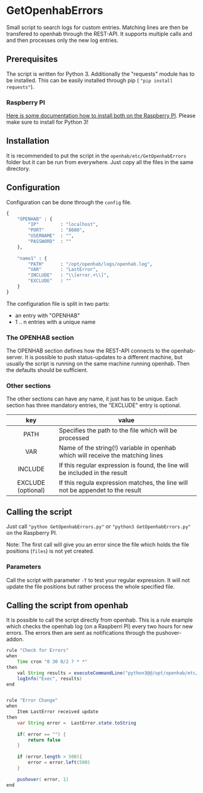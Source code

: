# GetOpenhabErrors
Small script to search logs for custom entries.
Matching lines are then be transfered to openhab through the REST-API.
It supports multiple calls and and then processes only the new log entries.

## Prerequisites
The script is written for Python 3. Additionally the "requests" module has to be installed.
This can be easily installed through pip (
```"pip install requests"```).

### Raspberry PI
[Here is some documentation how to install both on the Raspberry PI](https://www.raspberrypi.org/documentation/linux/software/python.md "Guide how to install Python and PI for Raspberry PI"). Please make sure to install for Python 3!

## Installation
It is recommended to put the script in the ```openhab/etc/GetOpenhabErrors``` folder but it can be run from everywhere.
Just copy all the files in the same directory.

## Configuration
Configuration can be done through the ```config``` file.
```python
{
	"OPENHAB" : {
		"IP"		: "localhost",
		"PORT"		: "8080",
		"USERNAME"	: "",
		"PASSWORD"	: ""
	},
	
    "name1" : {
        "PATH"		: "/opt/openhab/logs/openhab.log",
        "VAR" 		: "LastError",
		"INCLUDE"	: "\\[error.+\\]",
		"EXCLUDE"	: ""
    }
}
```

The configuration file is split in two parts:
- an entry with "OPENHAB"
- 1 .. n entries with a unique name

### The OPENHAB section
The OPENHAB section defines how the REST-API connects to the openhab-server. It is possible to push status-updates to a different machine, but usually the script is running on the same machine running openhab. Then the defaults should be sufficient.

### Other sections
The other sections can have any name, it just has to be unique. Each section has three mandatory entries, the "EXCLUDE" entry is optional.

| key | value |
|:----:|---|
| PATH | Specifies the path to the file which will be processed |
| VAR | Name of the string(!) variable in openhab which will receive the matching lines|
| INCLUDE | If this regular expression is found, the line will be included in the result |
| EXCLUDE (optional)| If this regula expression matches, the line will not be appendet to the result |

## Calling the script
Just call ```"python GetOpenhabErrors.py"``` or 
```"python3 GetOpenhabErrors.py"``` on the Raspberry PI.

Note: The first call will give you an error since the file which holds the file positions (```files```) is not yet created.

### Parameters
Call the script with parameter ```-T``` to test your regular expression. It will not update the file positions but rather process the whole specified file.

## Calling the script from openhab
It is possible to call the script directly from openhab.
This is a rule example which checks the openhab log (on a Raspberri PI) every two hours for new errors. The errors then are sent as notifications through the pushover-addon.
```java
rule "Check for Errors"
when
	Time cron "0 30 0/2 ? * *"
then
	val String results = executeCommandLine("python3@@/opt/openhab/etc/GetOpenhabErrors/GetErrors.py", 15000)
	logInfo("Exec", results)
end


rule "Error Change"
when
	Item LastError received update
then
	var String error =  LastError.state.toString
	
	if( error == "") {
		return false
	}
	
	if (error.length > 500){
		error = error.left(500)
	}
	
	pushover( error, 1)
end
```
